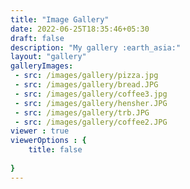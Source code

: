 ```yaml
---
title: "Image Gallery"
date: 2022-06-25T18:35:46+05:30
draft: false
description: "My gallery :earth_asia:"
layout: "gallery"
galleryImages:
 - src: /images/gallery/pizza.jpg
 - src: /images/gallery/bread.JPG
 - src: /images/gallery/coffee3.jpg
 - src: /images/gallery/hensher.JPG
 - src: /images/gallery/trb.JPG
 - src: /images/gallery/coffee2.JPG
viewer : true
viewerOptions : {
    title: false
    
}
---
```

